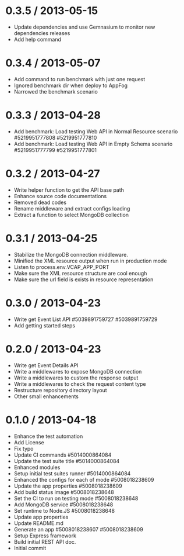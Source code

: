 
0.3.5 / 2013-05-15
==================

  * Update dependencies and use Gemnasium to monitor new dependencies releases
  * Add help command

0.3.4 / 2013-05-07
==================

  * Add command to run benchmark with just one request
  * Ignored benchmark dir when deploy to AppFog
  * Narrowed the benchmark scenario

0.3.3 / 2013-04-28
==================

  * Add benchmark: Load testing Web API in Normal Resource scenario #5219951777808 #5219951777810
  * Add benchmark: Load testing Web API in Empty Schema scenario #5219951777799 #5219951777801

0.3.2 / 2013-04-27
==================

  * Write helper function to get the API base path
  * Enhance source code documentations
  * Removed dead codes
  * Rename middleware and extract configs loading
  * Extract a function to select MongoDB collection

0.3.1 / 2013-04-25
==================

  * Stabilize the MongoDB connection middleware.
  * Minified the XML resource output when run in production mode
  * Listen to process.env.VCAP_APP_PORT
  * Make sure the XML resource structure are cool enough
  * Make sure the url field is exists in resource representation

0.3.0 / 2013-04-23
==================

  * Write get Event List API #5039891759727 #5039891759729
  * Add getting started steps

0.2.0 / 2013-04-23
==================

  * Write get Event Details API
  * Write a middlewares to expose MongoDB connection
  * Write a middlewares to custom the response output
  * Write a middlewares to check the request content type
  * Restructure repository directory layout
  * Other small enhancements

0.1.0 / 2013-04-18
==================

  * Enhance the test automation
  * Add License
  * Fix typo
  * Update CI commands #5014000864084
  * Update the test suite title #5014000864084
  * Enhanced modules
  * Setup initial test suites runner #5014000864084
  * Enhanced the configs for each of mode #5008018238609
  * Update the app properties #5008018238609
  * Add build status image #5008018238648
  * Set the CI to run on testing mode #5008018238648
  * Add MongoDB service #5008018238648
  * Set runtime to Node.JS #5008018238648
  * Update app properties
  * Update README.md
  * Generate an app #5008018238607 #5008018238609
  * Setup Express framework
  * Build initial REST API doc.
  * Initial commit
